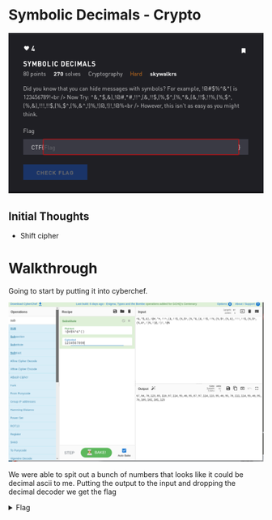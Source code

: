 # Symbolic Decimals - Crypto

![Title](images/title.png)

## Initial Thoughts

* Shift cipher

# Walkthrough

Going to start by putting it into cyberchef.

![Chef1](images/chef1.png)

We were able to spit out a bunch of numbers that looks like it could be decimal ascii to me. Putting the output to the input and dropping the decimal decoder we get the flag

<details>
	<summary>Flag</summary>

![flag](images/flag.png)
</details>